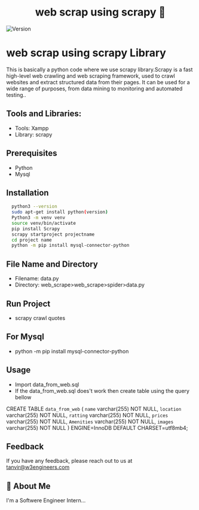 <h1 align="center">web scrap using scrapy 👋</h1>
<p>
  <img alt="Version" src="https://img.shields.io/badge/version-1.0.0-blue.svg?cacheSeconds=2592000" />
</p>

# web scrap using scrapy Library

This is basically a python code where we use scrapy library.Scrapy is a fast high-level web crawling and web scraping framework, used to crawl websites and extract structured data from their pages. It can be used for a wide range of purposes, from data mining to monitoring and automated testing..


## Tools and Libraries:

- Tools: Xampp
- Library: scrapy

 


## Prerequisites

- Python
- Mysql

## Installation

```bash
  python3 --version
  sudo apt-get install python(version)
  Python3 -m venv venv
  source venv/bin/activate
  pip install Scrapy
  scrapy startproject projectname
  cd project name 
  python -m pip install mysql-connector-python

```
    
## File Name and Directory

- Filename: data.py
- Directory: web_scrape>web_scrape>spider>data.py

## Run Project
- scrapy crawl quotes
## For Mysql 
- python -m pip install mysql-connector-python

## Usage

- Import data_from_web.sql 
- If the  data_from_web.sql does't work then create table using the query bellow

CREATE TABLE `data_from_web` (
  `name` varchar(255) NOT NULL,
  `location` varchar(255) NOT NULL,
  `ratting` varchar(255) NOT NULL,
  `prices` varchar(255) NOT NULL,
  `Amenities` varchar(255) NOT NULL,
  `images` varchar(255) NOT NULL
) ENGINE=InnoDB DEFAULT CHARSET=utf8mb4;
## Feedback

If you have any feedback, please reach out to us at tanvir@w3engineers.com


## 🚀 About Me
I'm a Softwere Engineer Intern...
